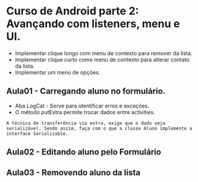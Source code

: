 # Curso de Android parte 2: Avançando com listeners, menu e UI.
* Implementar clique longo com menu de contexto para remover da lista.
* Implementar clique curto como menu de contexto para alterar contato da lista.
* Implementar um menu de opções.

## Aula01 - Carregando aluno no formulário.
* Aba LogCat - Serve para identificar erros e exceções.
* O método putExtra permite trocar dados entre activities.
```
A técnica de transferência via extra, exige que o dado seja serializável. Sendo assim, faça com o que a classe Aluno implemente a interface Serializable.
``` 

## Aula02 - Editando aluno pelo Formulário

## Aula03 - Removendo aluno da lista
